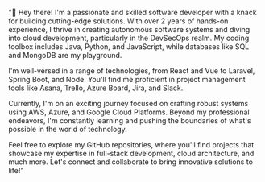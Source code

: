"👋 Hey there! I'm a passionate and skilled software developer with a knack for building cutting-edge solutions. With over 2 years of hands-on experience, I thrive in creating autonomous software systems and diving into cloud development, particularly in the DevSecOps realm. My coding toolbox includes Java, Python, and JavaScript, while databases like SQL and MongoDB are my playground.

I'm well-versed in a range of technologies, from React and Vue to Laravel, Spring Boot, and Node. You'll find me proficient in project management tools like Asana, Trello, Azure Board, Jira, and Slack.

Currently, I'm on an exciting journey focused on crafting robust systems using AWS, Azure, and Google Cloud Platforms. Beyond my professional endeavors, I'm constantly learning and pushing the boundaries of what's possible in the world of technology.

Feel free to explore my GitHub repositories, where you'll find projects that showcase my expertise in full-stack development, cloud architecture, and much more. Let's connect and collaborate to bring innovative solutions to life!"

<!---
AmosMbeki/AmosMbeki is a ✨ special ✨ repository because its `README.md` (this file) appears on your GitHub profile.
You can click the Preview link to take a look at your changes.
--->

